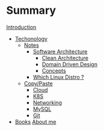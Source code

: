 # Summary

[Introduction](README.md)

- [Techonology](tech/README.md)
  - [Notes](tech/concepts/README.md)
    - [Software Architecture](tech/concepts/README.md)
      - [Clean Architecture](tech/concepts/clean-arch.md)
      - [Domain Driven Design](tech/concepts/ddd.md)
      - [Concepts](tech/concepts/software-arch.md)
    - [Which Linux Distro ?](tech/concepts/linux/which-distro.md)
    <!--- [Interesting Links](tech/concepts/links.md)-->
  - [Copy/Paste](tech/copy-paste/README.md)
    - [Cloud](tech/copy-paste/cloud/oneliners.md)
    - [K8S](tech/copy-paste/cloud/k8s.md)
    - [Networking](tech/copy-paste/networking/oneliners.md)
    - [MySQL](tech/copy-paste/databases/mysql.md)
    - [Git](tech/copy-paste/git/git.md)
- [Books](tech/README.md)
[About me]()
